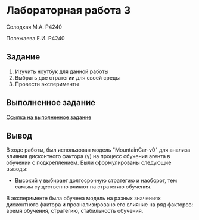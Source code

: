 # Лабораторная работа 3

Солодкая М.А. P4240

Полежаева Е.И. P4240

## Задание

1. Изучить ноутбук для данной работы
2. Выбрать две стратегии для своей среды
3. Провести эксперименты

## Выполненное задание

[Ссылка на выполненное задание](https://github.com/ZhenyaP0/validation-and-testing/blob/2b7738426005422a1ed78ad992982a6c444b82bb/Lab1/Lr1.ipynb)

## Вывод

В ходе работы, был использован модель "MountainCar-v0" для анализа влияния дисконтного фактора (γ) на процесс обучения агента в обучении с подкреплением. Были сформулированы следующие выводы:
- Высокий γ выбирает долгосрочную стратегию и наоборот, тем самым существенно влияют на стратегию обучения.

В эксперименте была обучена модель на разных значениях дисконтного фактора и проанализировано его влияние на ряд факторов: время обучения, стратегию, стабильность обучения. 


